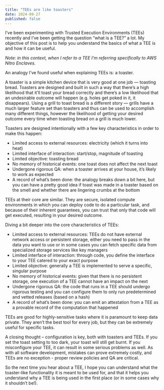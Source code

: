 ```yaml
---
title: "TEEs are like toasters"
date: 2024-09-27
published: false
---
```


I’ve been experimenting with Trusted Execution Environments (TEEs) recently and I’ve been getting the question “what is a TEE?” a lot. My objective of this post is to help you understand the basics of what a TEE is and how it can be useful.

_Note: in this context, when I refer to a TEE I’m referring specifically to AWS Nitro Enclaves._

An analogy I’ve found useful when explaining TEEs is: a toaster.

A toaster is a simple kitchen device that is very good at one job — toasting bread. Toasters are designed and built in such a way that there’s a high likelihood that it’ll toast your bread correctly and there’s a low likelihood that an undesirable outcome will happen (e.g. holes get poked in it, it disappears). Using a grill to toast bread is a different story — grills have a much larger feature set than toasters and thus can be used to accomplish many different things, however the likelihood of getting your desired outcome every time when toasting bread on a grill is much lower.

Toasters are designed intentionally with a few key characteristics in order to make this happen:
- Limited access to external resources: electricity (which it turns into heat)
- Limited interface of interaction: start/stop, magnitude of toasting
- Limited objective: toasting bread
- No memory of historical events: one toast does not affect the next toast
- Undergone rigorous QA: when a toaster arrives at your house, it’s likely to work as expected
- A record of what’s been done: the analogy breaks down a bit here, but you can have a pretty good idea if toast was made in a toaster based on the smell and whether there are lingering crumbs at the bottom

TEEs at their core are similar. They are secure, isolated compute environments in which you can deploy code to do a particular task, and because of their inherent guarantees, you can trust that only that code will get executed, resulting in your desired outcome.

Diving a bit deeper into the core characteristics of TEEs:
- Limited access to external resources: TEEs do not have external network access or persistent storage, either you need to pass in the data you want to use or in some cases you can fetch specific data from specialized storage services like key managers
- Limited interface of interaction: through code, you define the interface to your TEE catered to your exact purpose
- Limited objective: generally a TEE is implemented to serve a specific, singular purpose
- No memory of historical events: given that there is no persistent storage, one execution of a TEE cannot have an impact on the next
- Undergone rigorous QA: the code that runs in a TEE should undergo rigorous testing and you can configure them to only run predetermined and vetted releases (based on a hash)
- A record of what’s been done: you can emit an attestation from a TEE as a provable record of the computation that happened

TEEs are good for highly-sensitive tasks where it is paramount to keep data private.  They aren’t the best tool for every job, but they can be extremely useful for specific tasks.

A closing thought – configuration is key, both with toasters and TEEs.  If you set the toast setting to too dark, your toast will still get burnt.  If you misconfigure your TEE, it can result in some serious problems as well.  As with all software development, mistakes can prove extremely costly, and TEEs are no exception - proper review policies and QA are critical.

So the next time you hear about a TEE, I hope you can understand what the toaster-like functionality it is meant to be used for, and that it helps you understand why a TEE is being used in the first place (or in some cases why it shouldn’t be!).

